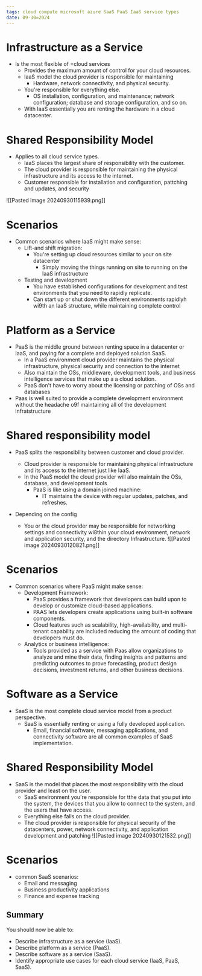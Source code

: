 ```yaml
---
tags: cloud compute microsoft azure SaaS PaaS IaaS service types
date: 09-30=2024
---
```


# Infrastructure as a Service

- Is the most flexible of =cloud services
	- Provides the maximum amount of control for your cloud resources.
	- IaaS model the cloud provider is responsible for maintaining
		- Hardware, network connectivity, and physical security.
	- You're responsible for everything else.
		- OS installation, configuration, and maintenance; network configuration; database and storage configuration, and so on.
	- With IaaS essentially you are renting the hardware in a cloud datacenter.

# Shared Responsibility Model

- Applies to all cloud service types.
	- IaaS places the largest share of responsibility with the customer.
	- The cloud provider is responsible for maintaining the physical infrastructure and its access to the internet.
	- Customer responsible for installation and configuration, pattching and updates, and security

![[Pasted image 20240930115939.png]]

# Scenarios

- Common scenarios where IaaS might make sense:
	- Lift-and shift migration:
		- You're setting up cloud resources similar to your on site datacenter
			- Simply moving the things running on site to running on the IaaS infrastructure
	- Testing and development
		- You have established configurations for development and test environments that you need to rapidly replicate.
		- Can start up or shut down the different environments rapidlyh wi9th an IaaS structure, while maintaining complete control

# Platform as a Service

- PaaS is the middle ground between renting space in a datacenter or IaaS, and paying for a complete and deployed solution SaaS.
	- In a PaaS environment cloud provider maintains the physical infrastructure, physical security and connection to the internet
	- Also maintain the OSs, middleware, development tools, and business intelligence services that make up a a cloud solution.
	- PaaS don't have to worry about the licensing or patching of OSs and databases
- Paas is well suited to provide a complete development environment without the headache o9f maintaining all of the development infratstructure

# Shared responsibility model

- PaaS splits the responsibility between customer and cloud provider.
	- Cloud provider is responsible for maintaining physical infrastructure and its access to the internet just like IaaS.
	- In the PaaS model the cloud provider will also maintain the OSs, database, and development tools
		- PaaS is like using a domain joined machine:
			- IT maintains the device with regular updates, patches, and refreshes.

- Depending on the config
	- You or the cloud provider may be responsible for networking settings and connectivity wi8thin your cloud environment, network and application security, and the directory Infrastructure.
![[Pasted image 20240930120821.png]]

# Scenarios

- Common scenarios where PaaS might make sense:
	- Development Framework:
		- PaaS provides a framework that developers can build upon to develop or customize cloud-based applications.
		- PAAS lets developers create applications using built-in software components.
		- Cloud features such as scalability, high-availability, and multi-tenant capability are included reducing the amount of coding that developers must do.
	- Analytics or business intelligence:
		- Tools provided as a service with Paas allow organizations to analyze and mine their data, finding insights and patterns and predicting outcomes to prove forecasting, product design decisions, investment returns, and other business decisions.

# Software as a Service

- SaaS is the most complete cloud service model from a product perspective.
	- SaaS is essentially renting or using a fully developed application.
		- Email, financial software, messaging applications, and connectivity software are all common examples of SaaS implementation.

# Shared Responsibility Model

- SaaS is the model that places the most responsibility with the cloud provider and least on the user.
	- SaaS environment you're responsible for tthe data that you put into the system, the devices that you allow to connect to the system, and the users that have access.
	- Everything else falls on the cloud provider.
	- The cloud provider is responsible for physical security of the datacenters, power, network connectivity, and application development and patching
![[Pasted image 20240930121532.png]]

# Scenarios
- common SaaS scenarios:
	- Email and messaging
	- Business productivity applications
	- Finance and expense tracking

## Summary

You should now be able to:

- Describe infrastructure as a service (IaaS).
- Describe platform as a service (PaaS).
- Describe software as a service (SaaS).
- Identify appropriate use cases for each cloud service (IaaS, PaaS, SaaS).